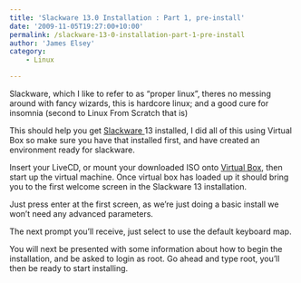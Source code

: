 ```yaml
---
title: 'Slackware 13.0 Installation : Part 1, pre-install'
date: '2009-11-05T19:27:00+10:00'
permalink: /slackware-13-0-installation-part-1-pre-install
author: 'James Elsey'
category:
    - Linux

---
```

Slackware, which I like to refer to as “proper linux”, theres no messing around with fancy wizards, this is hardcore linux; and a good cure for insomnia (second to Linux From Scratch that is)

This should help you get [Slackware ](http://www.slackware.com)13 installed, I did all of this using Virtual Box so make sure you have that installed first, and have created an environment ready for slackware.

Insert your LiveCD, or mount your downloaded ISO onto [Virtual Box](http://www.virtualbox.org), then start up the virtual machine. Once virtual box has loaded up it should bring you to the first welcome screen in the Slackware 13 installation.


Just press enter at the first screen, as we’re just doing a basic install we won’t need any advanced parameters.

The next prompt you’ll receive, just select to use the default keyboard map.


You will next be presented with some information about how to begin the installation, and be asked to login as root. Go ahead and type root, you’ll then be ready to start installing.

